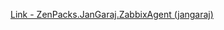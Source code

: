 [Link - ZenPacks.JanGaraj.ZabbixAgent (jangaraj)](https://github.com/jangaraj/ZenPacks.JanGaraj.ZabbixAgent)
